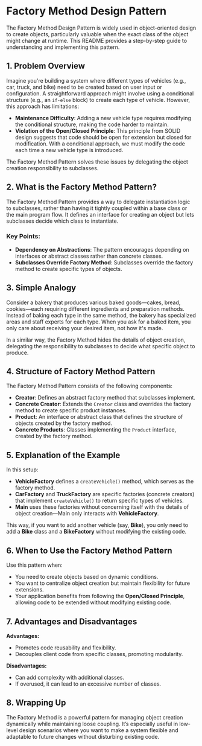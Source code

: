 # Factory Method Design Pattern

The Factory Method Design Pattern is widely used in object-oriented design to create objects, particularly valuable when the exact class of the object might change at runtime. This README provides a step-by-step guide to understanding and implementing this pattern.

## 1. Problem Overview

Imagine you're building a system where different types of vehicles (e.g., car, truck, and bike) need to be created based on user input or configuration. A straightforward approach might involve using a conditional structure (e.g., an `if-else` block) to create each type of vehicle. However, this approach has limitations:

- **Maintenance Difficulty**: Adding a new vehicle type requires modifying the conditional structure, making the code harder to maintain.
- **Violation of the Open/Closed Principle**: This principle from SOLID design suggests that code should be open for extension but closed for modification. With a conditional approach, we must modify the code each time a new vehicle type is introduced.

The Factory Method Pattern solves these issues by delegating the object creation responsibility to subclasses.

## 2. What is the Factory Method Pattern?

The Factory Method Pattern provides a way to delegate instantiation logic to subclasses, rather than having it tightly coupled within a base class or the main program flow. It defines an interface for creating an object but lets subclasses decide which class to instantiate.

### Key Points:
- **Dependency on Abstractions**: The pattern encourages depending on interfaces or abstract classes rather than concrete classes.
- **Subclasses Override Factory Method**: Subclasses override the factory method to create specific types of objects.

## 3. Simple Analogy

Consider a bakery that produces various baked goods—cakes, bread, cookies—each requiring different ingredients and preparation methods. Instead of baking each type in the same method, the bakery has specialized areas and staff experts for each type. When you ask for a baked item, you only care about receiving your desired item, not how it's made.

In a similar way, the Factory Method hides the details of object creation, delegating the responsibility to subclasses to decide what specific object to produce.

## 4. Structure of Factory Method Pattern

The Factory Method Pattern consists of the following components:

- **Creator**: Defines an abstract factory method that subclasses implement.
- **Concrete Creator**: Extends the `Creator` class and overrides the factory method to create specific product instances.
- **Product**: An interface or abstract class that defines the structure of objects created by the factory method.
- **Concrete Products**: Classes implementing the `Product` interface, created by the factory method.


## 5. Explanation of the Example

In this setup:

- **VehicleFactory** defines a `createVehicle()` method, which serves as the factory method.
- **CarFactory** and **TruckFactory** are specific factories (concrete creators) that implement `createVehicle()` to return specific types of vehicles.
- **Main** uses these factories without concerning itself with the details of object creation—Main only interacts with **VehicleFactory**.

This way, if you want to add another vehicle (say, **Bike**), you only need to add a **Bike** class and a **BikeFactory** without modifying the existing code.

## 6. When to Use the Factory Method Pattern

Use this pattern when:

- You need to create objects based on dynamic conditions.
- You want to centralize object creation but maintain flexibility for future extensions.
- Your application benefits from following the **Open/Closed Principle**, allowing code to be extended without modifying existing code.

## 7. Advantages and Disadvantages

**Advantages:**

- Promotes code reusability and flexibility.
- Decouples client code from specific classes, promoting modularity.

**Disadvantages:**

- Can add complexity with additional classes.
- If overused, it can lead to an excessive number of classes.

## 8. Wrapping Up

The Factory Method is a powerful pattern for managing object creation dynamically while maintaining loose coupling. It’s especially useful in low-level design scenarios where you want to make a system flexible and adaptable to future changes without disturbing existing code.